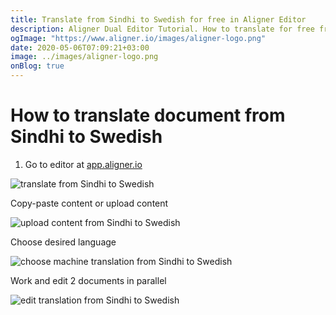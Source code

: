 ```yaml
---
title: Translate from Sindhi to Swedish for free in Aligner Editor
description: Aligner Dual Editor Tutorial. How to translate for free from Sindhi to Swedish. Aligner is multilingual document management platform. 
ogImage: "https://www.aligner.io/images/aligner-logo.png"
date: 2020-05-06T07:09:21+03:00
image: ../images/aligner-logo.png
onBlog: true
---
```


# How to translate document from Sindhi to Swedish

1. Go to editor at [app.aligner.io](https://app.aligner.io "Aligner App web page")

![translate from Sindhi to Swedish](../aligner-blank-editor.png "translate from Sindhi to Swedish")

Copy-paste content or upload content

![upload content from Sindhi to Swedish](../aligner-uploaded-document.png "upload content from Sindhi to Swedish")

Choose desired language

![choose machine translation from Sindhi to Swedish](../aligner-language-dropdown.png "choose machine translation from Sindhi to Swedish")

Work and edit 2 documents in parallel

![edit translation from Sindhi to Swedish](../aligner-double-sitded-editor.png "edit translation from Sindhi to Swedish")

